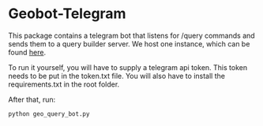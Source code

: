 # Geobot-Telegram

This package contains a telegram bot that listens for /query commands and sends them to a query builder server. We host one instance, which can be found [here](telegram.me/geo_query_bot).

To run it yourself, you will have to supply a telegram api token. This token needs to be put in the token.txt file. You will also have to install the requirements.txt in the root folder.

After that, run:

```python
python geo_query_bot.py
```
